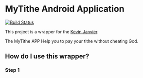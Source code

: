 
# MyTithe Android Application
[![Build Status](https://travis-ci.org/kevinjam/MyTiThe.svg?branch=develop)](https://travis-ci.org/kevinjam/MyTiThe)

This project is a wrapper for the [Kevin Janvier](https://kevinjanvier.com/).

The MyTithe APP Help you to pay your tithe without cheating God.

## How do I use this wrapper? ##

### Step 1 ###  

